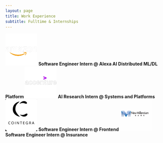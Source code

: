 ```yaml
---
layout: page
title: Work Experience
subtitle: Fulltime & Internships
---
```


<span>
    <img src="/assets/amazonlogo.png" alt="drawing" style="width:100px;height:100px;"/>
    <b> Software Engineer Intern @ Alexa AI Distributed ML/DL Platform </b>
</span>

<span>
    <img src="/assets/accenturelogo.png" alt="drawing" style="width:100px;height:100px;"/>
    <b> AI Research Intern @ Systems and Platforms </b>
</span>

<span>
    <img src="/assets/cointegra-logo.png" alt="drawing" style="width:100px;height:100px;"/>
    <b> Software Engineer Intern @ Frontend </b>
</span>

<span>
    <img src="/assets/millennium-logo.png" alt="drawing" style="width:100px;height:100px;"/>
    <b> Software Engineer Intern @ Insurance </b>
</span>
